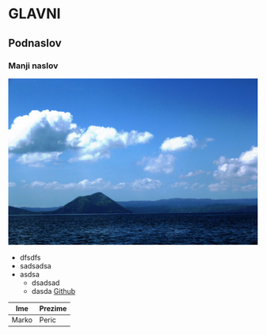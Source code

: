 # GLAVNI
## Podnaslov
### Manji naslov


![Opis slike](/nature.jpg)

- dfsdfs
- sadsadsa
- asdsa
  - dsadsad
  - dasda
[Github](https://www.github.com)

|  Ime  | Prezime |
|-------|---------|
| Marko |Peric    |








